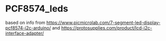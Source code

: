 # PCF8574_leds
based on info from https://www.picmicrolab.com/7-segment-led-display-pcf8574-i2c-arduino/ and https://protosupplies.com/product/lcd-i2c-interface-adapter/
